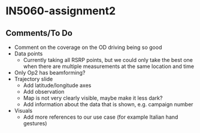 # IN5060-assignment2

## Comments/To Do

* Comment on the coverage on the OD driving being so good
* Data points
    * Currently taking all RSRP points, but we could only take the best one when there are multiple measurements at the same location and time
* Only Op2 has beamforming?
* Trajectory slide
    * Add latitude/longitude axes
    * Add observation
    * Map is not very clearly visible, maybe make it less dark?
    * Add information about the data that is shown, e.g. campaign number
* Visuals
    * Add more references to our use case (for example Italian hand gestures)
